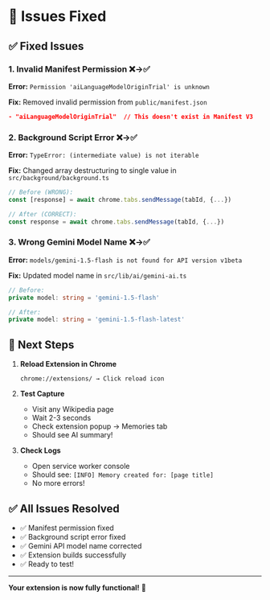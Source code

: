 # 🔧 Issues Fixed

## ✅ Fixed Issues

### 1. Invalid Manifest Permission ❌→✅
**Error:** `Permission 'aiLanguageModelOriginTrial' is unknown`

**Fix:** Removed invalid permission from `public/manifest.json`
```json
- "aiLanguageModelOriginTrial"  // This doesn't exist in Manifest V3
```

### 2. Background Script Error ❌→✅
**Error:** `TypeError: (intermediate value) is not iterable`

**Fix:** Changed array destructuring to single value in `src/background/background.ts`
```typescript
// Before (WRONG):
const [response] = await chrome.tabs.sendMessage(tabId, {...})

// After (CORRECT):
const response = await chrome.tabs.sendMessage(tabId, {...})
```

### 3. Wrong Gemini Model Name ❌→✅
**Error:** `models/gemini-1.5-flash is not found for API version v1beta`

**Fix:** Updated model name in `src/lib/ai/gemini-ai.ts`
```typescript
// Before:
private model: string = 'gemini-1.5-flash'

// After:
private model: string = 'gemini-1.5-flash-latest'
```

## 🚀 Next Steps

1. **Reload Extension in Chrome**
   ```
   chrome://extensions/ → Click reload icon
   ```

2. **Test Capture**
   - Visit any Wikipedia page
   - Wait 2-3 seconds
   - Check extension popup → Memories tab
   - Should see AI summary!

3. **Check Logs**
   - Open service worker console
   - Should see: `[INFO] Memory created for: [page title]`
   - No more errors!

## ✅ All Issues Resolved

- ✅ Manifest permission fixed
- ✅ Background script error fixed
- ✅ Gemini API model name corrected
- ✅ Extension builds successfully
- ✅ Ready to test!

---

**Your extension is now fully functional!** 🎉
